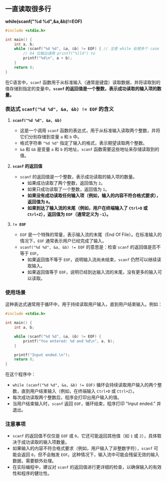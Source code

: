 ## 一直读取很多行

**while(scanf("%d %d",&a,&b)!=EOF)**

```c
#include <stdio.h>

int main() {
    int a, b;
    while (scanf("%d %d", &a, &b) != EOF) { // 注意 while 处理多个 case
        // 64 位输出请用 printf("%lld") to 
        printf("%d\n", a + b);
    }
    return 0;
}
```

在C语言中，`scanf` 函数用于从标准输入（通常是键盘）读取数据，并将读取到的值存储到指定的变量中。**`scanf` 的返回值是一个整数，表示成功读取的输入项的数量。**

### 表达式 `scanf("%d %d", &a, &b) != EOF` 的含义

1. **`scanf("%d %d", &a, &b)`**
   - 这是一个调用 `scanf` 函数的表达式，用于从标准输入读取两个整数，并将它们分别存储到变量 `a` 和 `b` 中。
   - 格式字符串 `"%d %d"` 指定了输入的格式，表示期望读取两个整数。
   - `&a` 和 `&b` 是变量 `a` 和 `b` 的地址，`scanf` 函数需要这些地址来存储读取到的值。

2. **`scanf` 的返回值**
   - `scanf` 的返回值是一个整数，表示成功读取的输入项的数量。
     - 如果成功读取了两个整数，返回值为 `2`。
     - 如果只成功读取了一个整数，返回值为 `1`。
     - **如果没有成功读取任何输入项（例如，输入的内容不符合格式要求），返回值为 `0`。**
     - **如果到达了输入流的末尾（例如，用户在终端输入了 `Ctrl+D` 或 `Ctrl+Z`），返回值为 `EOF`（通常定义为 `-1`）。**

3. **`!= EOF`**
   - `EOF` 是一个特殊的常量，表示输入流的末尾（End Of File）。在标准输入的情况下，`EOF` 通常表示用户已经完成了输入。
   - `scanf("%d %d", &a, &b) != EOF` 的意思是：检查 `scanf` 的返回值是否不等于 `EOF`。
     - 如果返回值不等于 `EOF`，说明输入流尚未结束，`scanf` 仍然可以继续读取输入。
     - 如果返回值等于 `EOF`，说明已经到达输入流的末尾，没有更多的输入可以读取。

### 使用场景

这种表达式通常用于循环中，用于持续读取用户输入，直到用户结束输入。例如：

```c
#include <stdio.h>

int main() {
    int a, b;

    while (scanf("%d %d", &a, &b) != EOF) {
        printf("You entered: %d and %d\n", a, b);
    }

    printf("Input ended.\n");
    return 0;
}
```

在这个程序中：
- `while (scanf("%d %d", &a, &b) != EOF)` 循环会持续读取用户输入的两个整数，直到用户结束输入（例如，在终端输入 `Ctrl+D` 或 `Ctrl+Z`）。
- 每次成功读取两个整数后，程序会打印出用户输入的值。
- 当用户结束输入时，`scanf` 返回 `EOF`，循环结束，程序打印 "Input ended." 并退出。

### 注意事项
- `scanf` 的返回值不仅仅是 `EOF` 或 `0`，它还可能返回其他值（如 `1` 或 `2`），具体取决于成功读取的输入项数量。
- 如果输入的内容不符合格式要求（例如，用户输入了非整数字符），`scanf` 可能会返回 `0`，但不会触发 `EOF`。这种情况下，输入流中可能会残留无效的输入数据，需要额外处理。
- 在实际编程中，建议对 `scanf` 的返回值进行更详细的检查，以确保输入的有效性和程序的健壮性。